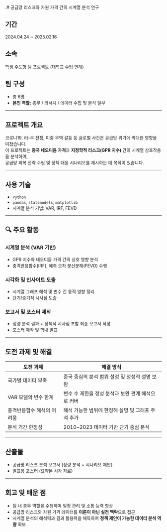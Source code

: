 .# 공급망 리스크와 자원 가격 간의 시계열 분석 연구

## 기간
2024.04.24 ~ 2025.02.16

## 소속
학생 주도형 팀 프로젝트 (대학교 수업 연계)

## 팀 구성
- 총 6명
- **본인 역할:** 총무 / 리서치 / 데이터 수집 및 분석 일부

---

## 프로젝트 개요

코로나19, 러-우 전쟁, 미중 무역 갈등 등 글로벌 사건은 공급망 위기에 막대한 영향을 미쳤습니다.  
이 프로젝트는 **중국 네오디뮴 가격**과 **지정학적 리스크(GPR 지수)** 간의 시계열 상호작용을 분석하여,  
공급망 회복 전략 수립 및 정책 대응 시나리오를 제시하는 데 목적이 있습니다.

---

## 사용 기술

- `Python`
- `pandas`, `statsmodels`, `matplotlib`
- 시계열 분석 기법: VAR, IRF, FEVD

---

## 🔍 주요 활동

### 시계열 분석 (VAR 기반)
- GPR 지수와 네오디뮴 가격 간의 상호 영향 분석
- 충격반응함수(IRF), 예측 오차 분산분해(FEVD) 수행

### 시각화 및 인사이트 도출
- 시계열 그래프 해석 및 변수 간 동적 영향 정리
- 단기/중기적 시사점 도출

### 보고서 및 포스터 제작
- 정량 분석 결과 + 정책적 시사점 포함 최종 보고서 작성
- 포스터 제작 및 학내 발표

---

## 도전 과제 및 해결

| 도전 과제 | 해결 방식 |
|----------|----------|
| 국가별 데이터 부족 | 중국 중심의 분석 범위 설정 및 정성적 설명 보완 |
| VAR 모델의 변수 한계 | 변수 수 제한을 정성 분석과 보완 관계 해석으로 커버 |
| 충격반응함수 해석의 어려움 | 해석 가능한 범위에 한정해 설명 및 그래프 주석 추가 |
| 분석 기간 한정성 | 2010~2023 데이터 기반 단기 중심 분석 |

---

## 산출물

- 공급망 리스크 분석 보고서 (정량 분석 + 시나리오 제안)
- 발표용 포스터 (요약본 시각 자료)

---

## 회고 및 배운 점

- 팀 내 총무 역할을 수행하며 일정 관리 및 소통 능력 향상
- 공급망 리스크와 자원 가격 데이터를 **이론이 아닌 실전 맥락**으로 접근
- 시계열 분석의 해석력과 결과 활용력을 체득하여 **정책 제안이 가능한 데이터 분석 역량** 확보
